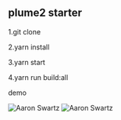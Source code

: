 ## plume2 starter

1.git clone

2.yarn install

3.yarn  start

4.yarn run build:all


demo 

![Aaron Swartz](https://raw.githubusercontent.com/hufeng/plume2-starter/master/docs/hello.app.gif)
![Aaron Swartz](https://raw.githubusercontent.com/hufeng/plume2-starter/master/docs/demo.app.gif)

